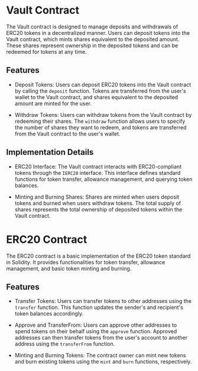
# Vault Contract

The Vault contract is designed to manage deposits and withdrawals of ERC20 tokens in a decentralized manner. Users can deposit tokens into the Vault contract, which mints shares equivalent to the deposited amount. These shares represent ownership in the deposited tokens and can be redeemed for tokens at any time.

## Features

- Deposit Tokens: Users can deposit ERC20 tokens into the Vault contract by calling the `deposit` function. Tokens are transferred from the user's wallet to the Vault contract, and shares equivalent to the deposited amount are minted for the user.

- Withdraw Tokens: Users can withdraw tokens from the Vault contract by redeeming their shares. The `withdraw` function allows users to specify the number of shares they want to redeem, and tokens are transferred from the Vault contract to the user's wallet.

## Implementation Details

- ERC20 Interface: The Vault contract interacts with ERC20-compliant tokens through the `IERC20` interface. This interface defines standard functions for token transfer, allowance management, and querying token balances.

- Minting and Burning Shares: Shares are minted when users deposit tokens and burned when users withdraw tokens. The total supply of shares represents the total ownership of deposited tokens within the Vault contract.

# ERC20 Contract

The ERC20 contract is a basic implementation of the ERC20 token standard in Solidity. It provides functionalities for token transfer, allowance management, and basic token minting and burning.

## Features

- Transfer Tokens: Users can transfer tokens to other addresses using the `transfer` function. This function updates the sender's and recipient's token balances accordingly.

- Approve and TransferFrom: Users can approve other addresses to spend tokens on their behalf using the `approve` function. Approved addresses can then transfer tokens from the user's account to another address using the `transferFrom` function.

- Minting and Burning Tokens: The contract owner can mint new tokens and burn existing tokens using the `mint` and `burn` functions, respectively.
